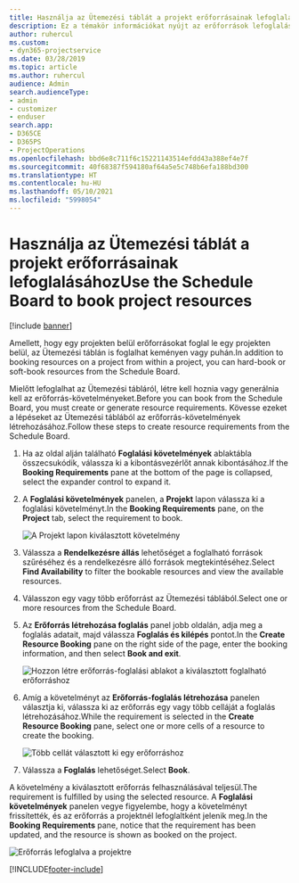 ```yaml
---
title: Használja az Ütemezési táblát a projekt erőforrásainak lefoglalásához
description: Ez a témakör információkat nyújt az erőforrások lefoglalásáról.
author: ruhercul
ms.custom:
- dyn365-projectservice
ms.date: 03/28/2019
ms.topic: article
ms.author: ruhercul
audience: Admin
search.audienceType:
- admin
- customizer
- enduser
search.app:
- D365CE
- D365PS
- ProjectOperations
ms.openlocfilehash: bbd6e8c711f6c15221143514efdd43a388ef4e7f
ms.sourcegitcommit: 40f68387f594180af64a5e5c748b6efa188bd300
ms.translationtype: HT
ms.contentlocale: hu-HU
ms.lasthandoff: 05/10/2021
ms.locfileid: "5998054"
---
```

# <a name="use-the-schedule-board-to-book-project-resources"></a><span data-ttu-id="77a10-103">Használja az Ütemezési táblát a projekt erőforrásainak lefoglalásához</span><span class="sxs-lookup"><span data-stu-id="77a10-103">Use the Schedule Board to book project resources</span></span>

[!include [banner](../includes/psa-now-project-operations.md)]

<span data-ttu-id="77a10-104">Amellett, hogy egy projekten belül erőforrásokat foglal le egy projekten belül, az Ütemezési táblán is foglalhat keményen vagy puhán.</span><span class="sxs-lookup"><span data-stu-id="77a10-104">In addition to booking resources on a project from within a project, you can hard-book or soft-book resources from the Schedule Board.</span></span>

<span data-ttu-id="77a10-105">Mielőtt lefoglalhat az Ütemezési tábláról, létre kell hoznia vagy generálnia kell az erőforrás-követelményeket.</span><span class="sxs-lookup"><span data-stu-id="77a10-105">Before you can book from the Schedule Board, you must create or generate resource requirements.</span></span> <span data-ttu-id="77a10-106">Kövesse ezeket a lépéseket az Ütemezési táblából az erőforrás-követelmények létrehozásához.</span><span class="sxs-lookup"><span data-stu-id="77a10-106">Follow these steps to create resource requirements from the Schedule Board.</span></span>

1. <span data-ttu-id="77a10-107">Ha az oldal alján található **Foglalási követelmények** ablaktábla összecsukódik, válassza ki a kibontásvezérlőt annak kibontásához.</span><span class="sxs-lookup"><span data-stu-id="77a10-107">If the **Booking Requirements** pane at the bottom of the page is collapsed, select the expander control to expand it.</span></span>
2. <span data-ttu-id="77a10-108">A **Foglalási követelmények** panelen, a **Projekt** lapon válassza ki a foglalási követelményt.</span><span class="sxs-lookup"><span data-stu-id="77a10-108">In the **Booking Requirements** pane, on the **Project** tab, select the requirement to book.</span></span>

    ![A Projekt lapon kiválasztott követelmény](media/Resource-Management-image73.png)

3. <span data-ttu-id="77a10-110">Válassza a **Rendelkezésre állás** lehetőséget a foglalható források szűréséhez és a rendelkezésre álló források megtekintéséhez.</span><span class="sxs-lookup"><span data-stu-id="77a10-110">Select **Find Availability** to filter the bookable resources and view the available resources.</span></span> 
4. <span data-ttu-id="77a10-111">Válasszon egy vagy több erőforrást az Ütemezési táblából.</span><span class="sxs-lookup"><span data-stu-id="77a10-111">Select one or more resources from the Schedule Board.</span></span> 
5. <span data-ttu-id="77a10-112">Az **Erőforrás létrehozása foglalás** panel jobb oldalán, adja meg a foglalás adatait, majd válassza **Foglalás és kilépés** pontot.</span><span class="sxs-lookup"><span data-stu-id="77a10-112">In the **Create Resource Booking** pane on the right side of the page, enter the booking information, and then select **Book and exit**.</span></span>

    ![Hozzon létre erőforrás-foglalási ablakot a kiválasztott foglalható erőforráshoz](media/Resource-Management-image74.png)

6. <span data-ttu-id="77a10-114">Amíg a követelményt az **Erőforrás-foglalás létrehozása** panelen választja ki, válassza ki az erőforrás egy vagy több celláját a foglalás létrehozásához.</span><span class="sxs-lookup"><span data-stu-id="77a10-114">While the requirement is selected in the **Create Resource Booking** pane, select one or more cells of a resource to create the booking.</span></span>

    ![Több cellát választott ki egy erőforráshoz](media/Resource-Management-image75.png)

7. <span data-ttu-id="77a10-116">Válassza a **Foglalás** lehetőséget.</span><span class="sxs-lookup"><span data-stu-id="77a10-116">Select **Book**.</span></span>

<span data-ttu-id="77a10-117">A követelmény a kiválasztott erőforrás felhasználásával teljesül.</span><span class="sxs-lookup"><span data-stu-id="77a10-117">The requirement is fulfilled by using the selected resource.</span></span> <span data-ttu-id="77a10-118">A **Foglalási követelmények** panelen vegye figyelembe, hogy a követelményt frissítették, és az erőforrás a projektnél lefoglaltként jelenik meg.</span><span class="sxs-lookup"><span data-stu-id="77a10-118">In the **Booking Requirements** pane, notice that the requirement has been updated, and the resource is shown as booked on the project.</span></span>

![Erőforrás lefoglalva a projektre](media/Resource-Management-image76.png)


[!INCLUDE[footer-include](../includes/footer-banner.md)]